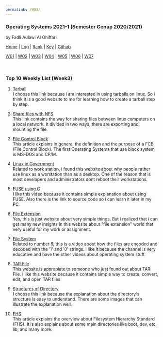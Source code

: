 ```yaml
---
permalink: /W03/
---
```


### **Operating Systems 2021-1 (Semester Genap 2020/2021)**

by Fadli Aulawi Al Ghiffari

[Home](https://fadlia68.github.io/os211/ "Home Page") | [Log](https://fadlia68.github.io/os211/TXT/mylog.txt) | [Rank](https://fadlia68.github.io/os211/TXT/myrank.txt) | [Key](https://fadlia68.github.io/os211/TXT/mypubkey.txt) | [Github](https://github.com/fadlia68/os211/)

[W01](https://fadlia68.github.io/os211/W01/) | [W02](https://fadlia68.github.io/os211/W02/) | [W03](https://fadlia68.github.io/os211/W03/) | [W04](https://fadlia68.github.io/os211/W04/) | [W05](https://fadlia68.github.io/os211/W05/) | [W06](https://fadlia68.github.io/os211/W06/) | [W07](https://fadlia68.github.io/os211/W07/)

<br>

### Top 10 Weekly List (Week3)

1. [Tarball][1]<br>
I choose this link because i am interested in using tarballs on linux. So i think it is a good website to me for learning how to create a tarball step by step.

2. [Share files with NFS][2]<br>
This link contains the way for sharing files between linux computers on a local network. It divided in two ways, there are exporting and mounting the file.

3. [File Control Block][3]<br>
This article explains in general the definition and the purpose of a FCB (File Control Block). The first Operating Systems that use block system is MS-DOS and CP/M.

4. [Linux in Government][4]<br>
Related to work station, i found this website about why people rather use linux as a worstation than as a desktop. One of the reason that is most developers and administrators dont reboot their workstations.

5. [FUSE using C][5]<br>
I like this video because it contains simple explanation about using FUSE. Also there is the link to source code so i can learn it later in my PC.

6. [File Extension][6]<br>
Yes, this is just website about very simple things. But i realized that i can get many new insights in this website about "file extension" world that very useful for my work or assignment.

7. [File System][7]<br>
Related to number 6, this is a video about how the files are encoded and decoded with the '1' and '0' strings. I like it because the channel is very educative and have the other videos about operating system stuff.

8. [TAR File][8]<br>
This website is appropiate to someone who just found out about TAR File. I like this website because it contains simple way to create, convert, edit, and open TAR files.
 
9. [Structures of Directory][9]<br>
I choose this link because the explanation about the directory's structure is easy to understand. There are some images that can illustrate the explanation well.

10. [FHS][10]<br>
This article explains the overview about Filesystem Hierarchy Standard (FHS). It is also explains about some main directories like boot, dev, etc, lib, and many more.

[1]: https://www.networkworld.com/article/3328840/working-with-tarballs-on-linux.html
[2]: https://www.dummies.com/computers/operating-systems/linux/how-to-share-files-with-nfs-on-linux-systems/
[3]: https://www.easytechjunkie.com/what-is-a-file-control-block.htm
[4]: https://www.linuxjournal.com/article/8322
[5]: https://www.youtube.com/watch?v=OZn2_j_LbRY
[6]: https://www.howtogeek.com/356448/what-is-a-file-extension/
[7]: https://www.youtube.com/watch?v=KN8YgJnShPM
[8]: https://www.lifewire.com/tar-file-2622386
[9]: https://www.geeksforgeeks.org/structures-of-directory-in-operating-system/
[10]: https://web.mit.edu/rhel-doc/5/RHEL-5-manual/Deployment_Guide-en-US/s1-filesystem-fhs.html
